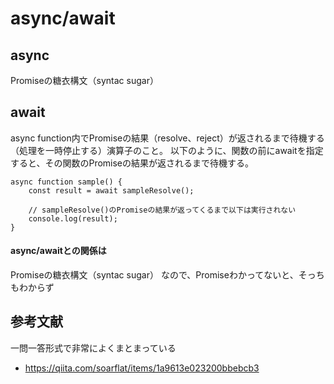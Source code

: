 # async/await
## async
Promiseの糖衣構文（syntac sugar）

## await

async function内でPromiseの結果（resolve、reject）が返されるまで待機する（処理を一時停止する）演算子のこと。
以下のように、関数の前にawaitを指定すると、その関数のPromiseの結果が返されるまで待機する。


```
async function sample() {
    const result = await sampleResolve();

    // sampleResolve()のPromiseの結果が返ってくるまで以下は実行されない
    console.log(result);
}
```

#### async/awaitとの関係は

Promiseの糖衣構文（syntac sugar）
なので、Promiseわかってないと、そっちもわからず

## 参考文献
一問一答形式で非常によくまとまっている
* https://qiita.com/soarflat/items/1a9613e023200bbebcb3